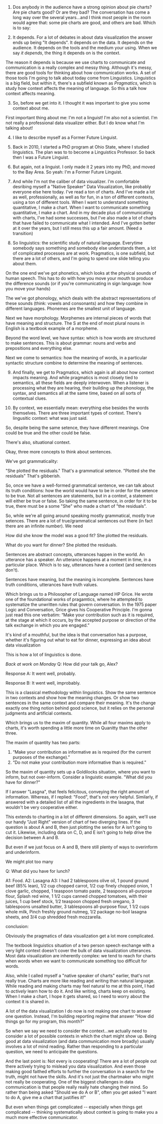 1. Dos anybody in the audience have a strong opinion about pie charts?  Are pie charts good? Or are they bad?  The conversation has come a long way over the several years...and I think most people in the room would agree that: some pie charts are good, and others are bad. Which is to say:

2. It depends. For a lot of debates in about data visualization the answer ends up being "It depends".  It depends on the data. It depends on the audience.  It depends on the tools and the medium your using.  When we say *it depends*, the thing it depends on is the context.

The reason it depends is because we use charts to communicate and communication is a really complex and messy thing. Although it's messy, there are good tools for thinking about how communication works. A set of those tools I'm going to talk about today come from Linguistics.  Linguistics is a big field, but within it, there's a subfield known as *Pragmatics*, which is study how context affects the meaning of language. So this a talk how context affects meaning.

3. So, before we get into it. I thought it was important to give you some context about me.

First important thing about me: I'm not a linguist!  I'm also not a scientist. I'm not really a professional data visualizer either. But I do know what I'm talking about!

4. I like to describe myself as a Former Future Linguist.
5. Back in 2010, I started a PhD program at Ohio State, where I studied linguistics.  The plan was to to become a Linguistics Professor.  So back then I was a Future Linguist.
6. But again, not a linguist.  I only made it 2 years into my PhD, and moved to the Bay Area.  So yeah: I'm a Former Future Linguist.
7. And while I'm not the caliber of data visualizer. I'm comfortable desribing myself a "Native Speaker" Data Visualization, like probably everyone else here today. I've read a ton of charts. And I've made a lot as well, professionally, as well as for fun, in a ton of different contexts, using a ton of different tools. When I want to understand something quantitative, I make a chart. When I want to communicate something quantitative, I make a chart. And in my decade plus of communicating with charts, I've had some successes, but I've also made a lot of charts that have failed to communicate what I intended.  And I've gotten better at it over the years, but I still mess this up a fair amount. (Need a transition)

8. So linguistics: the scientific study of natural language. Everytime somebody says something and somebody else understands them, a lot of complicated processes are at work. Pragmatics, is one subfield, but there are a lot of others, and I'm going to spend one slide telling you about them.

On the one end we've got phonetics, which looks at the physical sounds of human speech. This has to do with how you move your mouth to produce the difference sounds (or if you're communicating in sign language: how you move your hands)

The we've got phonology, which deals with the abstract representations of these sounds (think: vowels and consonants) and how they combine in different languages. Phonemes are the smallest unit of language.

Next we have morphology. Morphemes are internal pieces of words that have meaning and structure. The S at the end of most plural nouns in English is a textbook example of a morpheme.

Beyond the word level, we have syntax: which is how words are structured to make sentences. This is about grammar: nouns and verbs and prepositions and everything else.

Next we come to semantics: how the meaning of words, in a particular syntactic structure combine to determine the meaning of sentences.

9. And finally, we get to Pragmatics, which again is all about how context impacts meaning.  And while pragmatics is most closely tied to semantics, all these fields are deeply interwoven. When a listener is processing what they are hearing, their building up the phonology, the syntax, and semantics all at the same time, based on all sorts of contextual clues.

10. By context, we essentially mean: everything else besides the words themselves. There are three important types of context. There's lingusitic context: what was just said.

So, despite being the same setence, they have different meanings. One could be true and the other could be false.

There's also, situational context.

Okay, three more concepts to think about sentences.

We've got grammaticality:

"She plotted the residuals." That's a grammatical setence.
"Plotted she the residuals" That's gibberish.

So, once we have a well-formed grammatical sentence, we can talk about its truth conditions: how the world would have to be in order for the setence to be true. Not all sentences are statements, but in a context, a statement will either be true or false. So taking the same sentence, in order for it to be true, there must be a some "She" who made a chart of "the residuals".

So, while we're all going around speaking mostly grammatical, mostly true setences. There are a lot of true/grammatical sentences out there (in fact there are an infinite number).  We need

How did she know the model was a good fit?
She plotted the residuals.

What do you want for dinner?
She plotted the residuals.

Sentences are abstract concepts, utterances happen in the world. An utterance has a speaker.  An utterance happens at a moment in time, in a particular place.  Which is to say, utterances have a context (and sentences don't).

Sentences have meaning, but the meaning is incomplete. Sentences have truth conditions, utterances have truth values.


Which brings us to a Philosopher of Language named HP Grice. He wrote one of the foundational works of pragamtics, where he attempted to systematize the unwritten rules that govern conversation.  In the 1975 paper Logic and Conversation, Grice gives his Cooperative Principle. I'm gonna just read this one verbatim: “Make your contribution such as it is required, at the stage at which it occurs, by the accepted purpose or direction of the talk exchange in which you are engaged.”

It's kind of a mouthful, but the idea is that conversation has a purpose, whether it's figuring out what to eat for dinner, expressing an idea about data visualization



This is how a lot of linguistics is done.

*Back at work on Monday*
Q: How did your talk go, Alex?

Response A: It went well, probably.

Response B: It went well, improbably.


This is a classical methodology within linguistics. Show the same sentence in two contexts and show how the meaning changes.  Or show two sentences in the same context and compare their meaning.  It's the change exactly one thing notion behind good science, but it relies on the personal judgments and artificial contexts.


Which brings us to the maxim of quantity. While all four maxims apply to charts, it's worth spending a little more time on Quanitty than the other three.

The maxim of quantity has two parts:

1. “Make your contribution as informative as is required (for the current purposes of the exchange).”
2. “Do not make your contribution more informative than is required.”

So the maxim of quantity sets up a Goldilocks situation, where you want to inform, but not over-inform.  Consider a linguistic example. "What did you have for dinner?"

If I answer "Lasgna", that feels felicitous, conveying the right amount of information.  Whereas, if I replied: "Food", that's not very helpful.  Similarly, if answered with a detailed list of all the ingredients in the lasagna, that wouldn't be very cooperative either.

This extends to charting in a lot of different dimensions.  So again, we'll use our handy "Just Right" version of chart of two diverging lines.  If the question is about A and B, then just plotting the series for A isn't going to cut it.  Likewise, including data on C, D, and E isn't going to help drive the decision between A and B.

But even if we just focus on A and B, there still plenty of ways to overinform and underinform.

We might plot too many 




Q: What did you have for lunch?

A1: Food.
A2: Lasagna
A3:
I had 2 tablespoons olive oil, 1 pound ground beef (85% lean), 1/2 cup chopped carrot, 1/2 cup finely chopped onion, 1 clove garlic, chopped, 1 teaspoon tomato paste, 2 teaspoons all-purpose flour, Splash red wine, 1 1/2 cups canned chopped tomatoes, with their juices, 1 cup beef stock, 1/2 teaspoon chopped fresh oregano, 3 tablespoons unsalted butter, 3 tablespoons all-purpose flour, 1 1/2 cups whole milk, Pinch freshly ground nutmeg, 1/2 package no-boil lasagna sheets, and 3/4 cup shredded fresh mozzarella.


conclusion:

Obviously the pragmatics of data visualization get a lot more complicated.

The textbook linguistics situation of a two person speech exchange with a very light context doesn't cover the bulk of data visualization utterances. Most data visualization are inherently complex: we tend to reach for charts when words when we want to communicate something too difficult for words.

Also, while I called myself a "native speaker of charts" earlier, that's not really true.  Charts are more like reading and writing than natural language. While reading and making charts may feel natural to me at this point, I had to *actively* learn how to do it. And like writing, charts keep on existing. When I make a chart, I hope it gets shared, so I need to worry about the context it is shared in.

A lot of the data visualization I do now is not making one chart to answer one question. Instead, I'm building reporting regime that answer "How did things go for my program, this month?"

So when we say we need to consider the context...we actually need to consider a lot of possible contexts in which the chart might show up. Being good at data visualization (and data communication more broadly) usually involves a lot of mind reading. Rather than responding to a particular question, we need to anticipate the questions.

And the last point is: Not every is cooperating! There are a lot of people out there actively trying to mislead you data visualization. And even those making good faithed efforts to further the conversation in a search for the truth, might not have the skills. And it's not just the chartmaker who might not really be cooperating. One of the biggest challenges in data communication is that people really really hate changing their mind.  So rather than being asked "Should we do A or B", often you get asked "I want to do A, give me a chart that justifies it!"

But even when things get complicated -- especially when things get complicated -- thinking systematically about context is going to make you a much more effective communicator.
